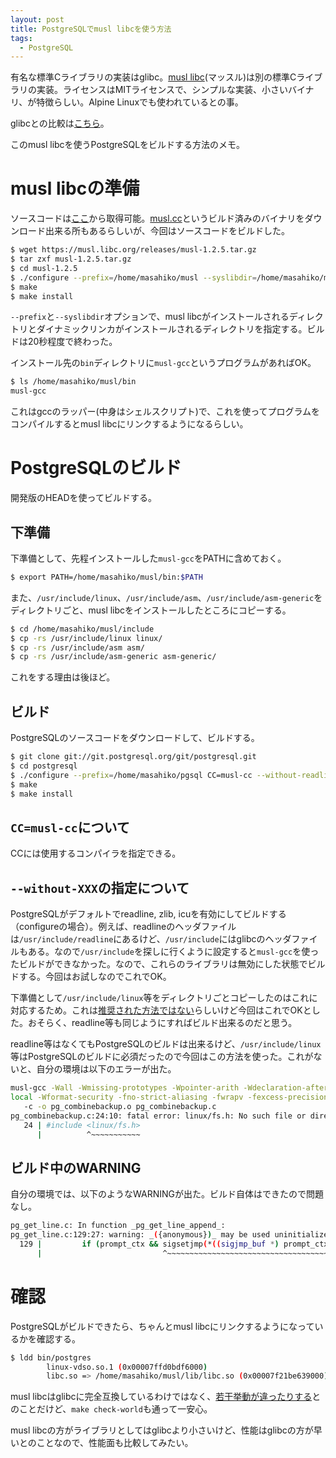 ```yaml
---
layout: post
title: PostgreSQLでmusl libcを使う方法
tags:
  - PostgreSQL
---
```


有名な標準Cライブラリの実装はglibc。[musl libc](https://www.musl-libc.org/)(マッスル)は別の標準Cライブラリの実装。ライセンスはMITライセンスで、シンプルな実装、小さいバイナリ、が特徴らしい。Alpine Linuxでも使われているとの事。

glibcとの比較は[こちら](https://www.etalabs.net/compare_libcs.html)。

このmusl libcを使うPostgreSQLをビルドする方法のメモ。

# musl libcの準備

ソースコードは[ここ](https://musl.libc.org/)から取得可能。[musl.cc](https://musl.cc/)というビルド済みのバイナリをダウンロード出来る所もあるらしいが、今回はソースコードをビルドした。


```bash
$ wget https://musl.libc.org/releases/musl-1.2.5.tar.gz
$ tar zxf musl-1.2.5.tar.gz
$ cd musl-1.2.5
$ ./configure --prefix=/home/masahiko/musl --syslibdir=/home/masahiko/musl-lib/
$ make
$ make install
```

`--prefix`と`--syslibdir`オプションで、musl libcがインストールされるディレクトリとダイナミックリンカがインストールされるディレクトリを指定する。ビルドは20秒程度で終わった。

インストール先の`bin`ディレクトリに`musl-gcc`というプログラムがあればOK。

```bash
$ ls /home/masahiko/musl/bin
musl-gcc
```

これはgccのラッパー(中身はシェルスクリプト)で、これを使ってプログラムをコンパイルするとmusl libcにリンクするようになるらしい。

# PostgreSQLのビルド

開発版のHEADを使ってビルドする。


## 下準備

下準備として、先程インストールした`musl-gcc`をPATHに含めておく。

```bash
$ export PATH=/home/masahiko/musl/bin:$PATH
```

また、`/usr/include/linux`、`/usr/include/asm`、`/usr/include/asm-generic`をディレクトリごと、musl libcをインストールしたところにコピーする。

```bash
$ cd /home/masahiko/musl/include
$ cp -rs /usr/include/linux linux/
$ cp -rs /usr/include/asm asm/
$ cp -rs /usr/include/asm-generic asm-generic/
```

これをする理由は後ほど。

## ビルド

PostgreSQLのソースコードをダウンロードして、ビルドする。

```bash
$ git clone git://git.postgresql.org/git/postgresql.git
$ cd postgresql
$ ./configure --prefix=/home/masahiko/pgsql CC=musl-cc --without-readline --without-icu --witout-zlib
$ make
$ make install
```

## `CC=musl-cc`について

CCには使用するコンパイラを指定できる。

## `--without-XXX`の指定について

PostgreSQLがデフォルトでreadline, zlib, icuを有効にしてビルドする（configureの場合）。例えば、readlineのヘッダファイルは`/usr/include/readline`にあるけど、`/usr/include`にはglibcのヘッダファイルもある。なので`/usr/include`を探しに行くように設定すると`musl-gcc`を使ったビルドができなかった。なので、これらのライブラリは無効にした状態でビルドする。今回はお試しなのでこれでOK。

下準備として`/usr/include/linux`等をディレクトリごとコピーしたのはこれに対応するため。これは[推奨された方法ではない](https://www.openwall.com/lists/musl/2017/11/23/1)らしいけど今回はこれでOKとした。おそらく、readline等も同じようにすればビルド出来るのだと思う。

readline等はなくてもPostgreSQLのビルドは出来るけど、`/usr/include/linux`等はPostgreSQLのビルドに必須だったので今回はこの方法を使った。これがないと、自分の環境は以下のエラーが出た。

```bash
musl-gcc -Wall -Wmissing-prototypes -Wpointer-arith -Wdeclaration-after-statement -Werror=vla -Wendif-labels -Wmissing-format-attribute -Wimplicit-fallthrough=3 -Wcast-function-type -Wshadow=compatible-
local -Wformat-security -fno-strict-aliasing -fwrapv -fexcess-precision=standard -Wno-format-truncation -Wno-stringop-truncation -O2 -I../../../src/interfaces/libpq -I../../../src/include  -D_GNU_SOURCE
   -c -o pg_combinebackup.o pg_combinebackup.c
pg_combinebackup.c:24:10: fatal error: linux/fs.h: No such file or directory
   24 | #include <linux/fs.h>
      |          ^~~~~~~~~~~~
```

## ビルド中のWARNING

自分の環境では、以下のようなWARNINGが出た。ビルド自体はできたので問題なし。

```bash
pg_get_line.c: In function _pg_get_line_append_:
pg_get_line.c:129:27: warning: _({anonymous})_ may be used uninitialized [-Wmaybe-uninitialized]
  129 |         if (prompt_ctx && sigsetjmp(*((sigjmp_buf *) prompt_ctx->jmpbuf), 1) != 0)
      |                           ^~~~~~~~~~~~~~~~~~~~~~~~~~~~~~~~~~~~~~~~~~~~~~~~~~
```

# 確認

PostgreSQLがビルドできたら、ちゃんとmusl libcにリンクするようになっているかを確認する。

```bash
$ ldd bin/postgres
        linux-vdso.so.1 (0x00007ffd0bdf6000)
        libc.so => /home/masahiko/musl/lib/libc.so (0x00007f21be639000)
```

musl libcはglibcに完全互換しているわけではなく、[若干挙動が違ったりする](https://wiki.musl-libc.org/functional-differences-from-glibc.html)とのことだけど、`make check-world`も通って一安心。

musl libcの方がライブラリとしてはglibcより小さいけど、性能はglibcの方が早いとのことなので、性能面も比較してみたい。

